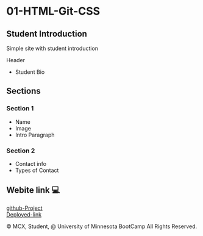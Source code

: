 # 01-HTML-Git-CSS
## Student Introduction

Simple site with student introduction

Header

- Student Bio

## Sections

###  Section 1
- Name
- Image
- Intro Paragraph

###  Section 2
- Contact info
- Types of Contact

## Webite link 💻

[github-Project](https://github.com/MCXBootCampUMN/01-HTML-Git-CSS)
<br>
[Deployed-link](https://mcxbootcampumn.github.io/01-HTML-Git-CSS/)

© MCX, Student, @ University of Minnesota BootCamp All Rights Reserved.
